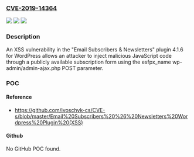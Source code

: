 ### [CVE-2019-14364](https://cve.mitre.org/cgi-bin/cvename.cgi?name=CVE-2019-14364)
![](https://img.shields.io/static/v1?label=Product&message=n%2Fa&color=blue)
![](https://img.shields.io/static/v1?label=Version&message=n%2Fa&color=blue)
![](https://img.shields.io/static/v1?label=Vulnerability&message=n%2Fa&color=brighgreen)

### Description

An XSS vulnerability in the "Email Subscribers & Newsletters" plugin 4.1.6 for WordPress allows an attacker to inject malicious JavaScript code through a publicly available subscription form using the esfpx_name wp-admin/admin-ajax.php POST parameter.

### POC

#### Reference
- https://github.com/ivoschyk-cs/CVE-s/blob/master/Email%20Subscribers%20%26%20Newsletters%20Wordpress%20Plugin%20(XSS)

#### Github
No GitHub POC found.

